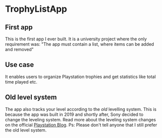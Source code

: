 # TrophyListApp

## First app
This is the first app I ever built. It is a university project where the only requirement was: "The app must contain a list, where items can be added and removed"

## Use case
It enables users to organize Playstation trophies and get statistics like total time played etc.

## Old level system
The app also tracks your level according to the *old* levelling system. This is because the app was built in 2019 and shortly after, Sony decided to change the leveling system. Read more about the leveling system changes on the official [Playstation Blog](https://blog.playstation.com/2020/10/07/upcoming-trophy-levelling-changes-detailed/). Ps: Please don't tell anyone that I still prefer the old level system.

